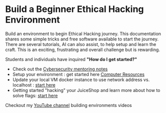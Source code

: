 # Build a Beginner Ethical Hacking Environment

Build an environment to begin Ethical Hacking journey.  This documentation shares some simple tricks and free software available to start the journey.  There are several tutorials, AI can also assist, to help setup and learn the craft.  This is an exciting, frustrating and overall challenge but is rewarding.

Students and individuals have inquired **"How do I get started?"**

* Check out the [Cybersecurity mentoring notes](cybersecurity-mentoring-notes/README.md)
* Setup your environment : get started here [Computer Resources](https://github.com/steveschofield/build-beginner-ethical-hacking-environment/blob/main/Computer-Resources.md "Resources on Github")
* Update your local VM docker instance to use network address vs. localhost : [start here](https://github.com/steveschofield/build-beginner-ethical-hacking-environment/blob/main/Adjust-juiceshop-ipaddress.md "Update Local IP address")
* Getting started "hacking" your JuiceShop and learn more about how to solve flags: [start here](https://github.com/steveschofield/build-beginner-ethical-hacking-environment/blob/main/getting-started-after-juiceshop-setup.md "Start Hacking your Juiceshop instance")

Checkout my [YouTube channel](https://www.youtube.com/watch?v=DOHsK1p25Ew&list=PLTfslD-MgbHeKdfJN01rONNXmHCfRsVzS) building environments videos
